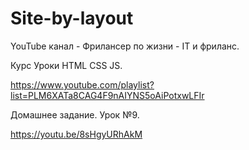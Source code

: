 # Site-by-layout

YouTube канал - Фрилансер по жизни - IT и фриланс.

Курс Уроки HTML CSS JS. 

https://www.youtube.com/playlist?list=PLM6XATa8CAG4F9nAIYNS5oAiPotxwLFIr

Домашнее задание. Урок №9. 

https://youtu.be/8sHgyURhAkM
